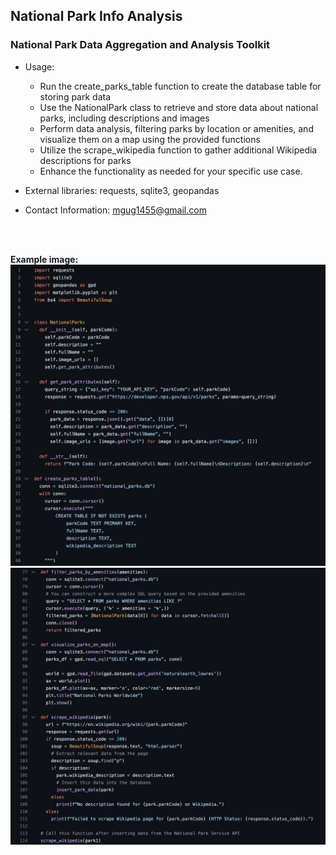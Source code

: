 ## National Park Info Analysis

### National Park Data Aggregation and Analysis Toolkit

- Usage:
  - Run the create_parks_table function to create the database table for storing park data
  - Use the NationalPark class to retrieve and store data about national parks, including descriptions and images
  - Perform data analysis, filtering parks by location or amenities, and visualize them on a map using the provided functions
  - Utilize the scrape_wikipedia function to gather additional Wikipedia descriptions for parks
  - Enhance the functionality as needed for your specific use case.
 
- External libraries: requests, sqlite3, geopandas

- Contact Information: [mgug1455@gmail.com](mailto:mgug1455@gmail.com)
<br>
<br>

**Example image:**
![NPS API Request Class Example Screen](/assets/nps_api_screen1.png)
![NPS API Request Class Example Screen](/assets/nps_api_screen2.png)
